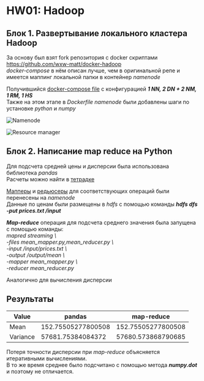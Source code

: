 ﻿# HW01: Hadoop

## Блок 1. Развертывание локального кластера Hadoop

За основу был взят fork репозитория с docker скриптами https://github.com/wxw-matt/docker-hadoop  
*docker-compose* в нём описан лучше, чем в оригинальной репе и имеется маппинг локальной папки в контейнер *namenode*

Получившийся [docker-compose file](docker-compose.yml) с конфигурацией ***1 NN, 2 DN + 2 NM, 1 RM, 1 HS***  
Также на этом этапе в *Dockerfile namenode* были добавлены шаги по установке *python* и *numpy*

![Namenode](https://user-images.githubusercontent.com/48883672/221371475-c61b9e91-318a-4ea9-9e02-e29ea9b725f4.png)

![Resource manager](https://user-images.githubusercontent.com/48883672/221371241-47434606-5c32-47ff-9248-e505e8d5ba20.png)


## Блок 2. Написание map reduce на Python

Для подсчета средней цены и дисперсии была использована библиотека *pandas*  
Расчеты можно найти в [тетрадке](pandas.ipynb)

[Мапперы](mappers) и [редьюсеры](reducers) для соответствующих операций были перенесены на *namenode*  
Данные по ценам были размещены в *hdfs* с помощью команды ***hdfs dfs -put prices.txt /input***

***Map-reduce*** операция для подсчета среднего значения была запущена с помощью команды:  
*mapred streaming \  
-files mean_mapper.py,mean_reducer.py \  
-input /input/prices.txt \  
-output /output/mean \  
-mapper mean_mapper.py \  
-reducer mean_reducer.py*  

Аналогично для вычисления дисперсии


## Результаты

| Value    | pandas             | map-reduce         |
|----------|--------------------|--------------------|
| Mean     | 152.75505277800508 | 152.75505277800508 |
| Variance | 57681.75384084372  | 57680.573868790685 |

Потеря точности дисперсии при *map-reduce* объясняется итеративными вычислениями.  
В то же время среднее было подсчитано с помощью метода ***numpy.dot*** и поэтому не отличается.
